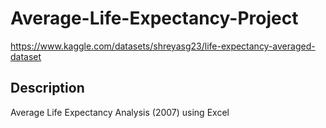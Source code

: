 # Average-Life-Expectancy-Project
https://www.kaggle.com/datasets/shreyasg23/life-expectancy-averaged-dataset

<h2>Description</h2>
Average Life Expectancy Analysis (2007) using Excel
<br />
